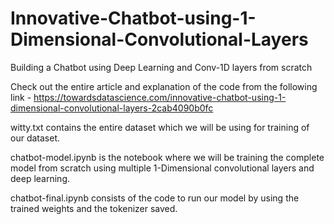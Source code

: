 # Innovative-Chatbot-using-1-Dimensional-Convolutional-Layers
Building a Chatbot using Deep Learning and Conv-1D layers from scratch

Check out the entire article and explanation of the code from the following link - 
https://towardsdatascience.com/innovative-chatbot-using-1-dimensional-convolutional-layers-2cab4090b0fc

witty.txt contains the entire dataset which we will be using for training of our dataset.

chatbot-model.ipynb is the notebook where we will be training the complete model from scratch using multiple 1-Dimensional convolutional layers and deep learning.

chatbot-final.ipynb consists of the code to run our model by using the trained weights and the tokenizer saved.
